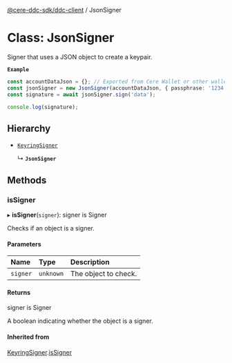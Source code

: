 [@cere-ddc-sdk/ddc-client](../README.md) / JsonSigner

# Class: JsonSigner

Signer that uses a JSON object to create a keypair.

**`Example`**

```typescript
const accountDataJson = {}; // Exported from Cere Wallet or other wallets
const jsonSigner = new JsonSigner(accountDataJson, { passphrase: '1234' });
const signature = await jsonSigner.sign('data');

console.log(signature);
```

## Hierarchy

- [`KeyringSigner`](KeyringSigner.md)

  ↳ **`JsonSigner`**

## Methods

### isSigner

▸ **isSigner**(`signer`): signer is Signer

Checks if an object is a signer.

#### Parameters

| Name | Type | Description |
| :------ | :------ | :------ |
| `signer` | `unknown` | The object to check. |

#### Returns

signer is Signer

A boolean indicating whether the object is a signer.

#### Inherited from

[KeyringSigner](KeyringSigner.md).[isSigner](KeyringSigner.md#issigner)
